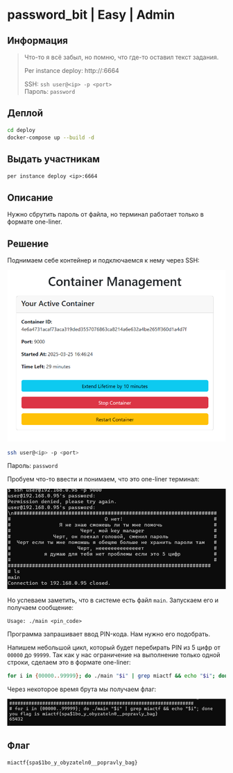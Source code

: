 # password_bit | Easy | Admin

## Информация

> Что-то я всё забыл, но помню, что где-то оставил текст задания.  
>
> Per instance deploy: http://<ip>:6664  
>
> SSH: `ssh user@<ip> -p <port>`  
> Пароль: `password`

## Деплой

```sh
cd deploy
docker-compose up --build -d
```

## Выдать участникам

`per instance deploy <ip>:6664`

## Описание

Нужно сбрутить пароль от файла, но терминал работает только в формате one-liner.

## Решение

Поднимаем себе контейнер и подключаемся к нему через SSH:

![alt text](./img/image.png)

```bash
ssh user@<ip> -p <port>
```
Пароль: `password`

Пробуем что-то ввести и понимаем, что это one-liner терминал:

![alt text](./img/image-1.png)

Но успеваем заметить, что в системе есть файл `main`. Запускаем его и получаем сообщение:

```
Usage: ./main <pin_code>
```

Программа запрашивает ввод PIN-кода. Нам нужно его подобрать.

Напишем небольшой цикл, который будет перебирать PIN из 5 цифр от `00000` до `99999`. Так как у нас ограничение на выполнение только одной строки, сделаем это в формате one-liner:

```bash
for i in {00000..99999}; do ./main "$i" | grep miactf && echo "$i"; done
```

Через некоторое время брута мы получаем флаг:

![alt text](./img/image-2.png)

## Флаг

`miactf{spa$1bo_y_obyzateln0__popravly_bag}`

